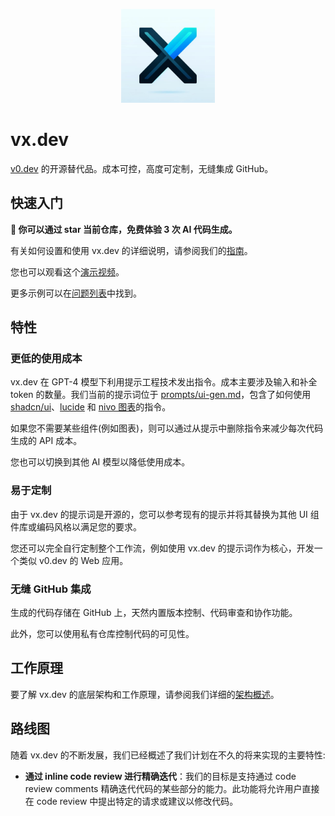 <p align="center">
  <img width="150px" height="150px" src="./preview-ui/public/logo.jpg">
</p>

# vx.dev

[v0.dev](https://v0.dev/) 的开源替代品。成本可控，高度可定制，无缝集成 GitHub。

## 快速入门

**🌟 你可以通过 star 当前仓库，免费体验 3 次 AI 代码生成。**

有关如何设置和使用 vx.dev 的详细说明，请参阅我们的[指南](./docs/quick-start.zh_CN.md)。

您也可以观看这个[演示视频](http://www.youtube.com/watch?v=J4LAOBRcu2c)。

更多示例可以在[问题列表](https://github.com/Yuyz0112/vx.dev/issues?q=is%3Aissue+label%3Aui-gen%2Cvue-ui-gen)中找到。

## 特性

### 更低的使用成本

vx.dev 在 GPT-4 模型下利用提示工程技术发出指令。成本主要涉及输入和补全 token 的数量。我们当前的提示词位于 [prompts/ui-gen.md](./prompts/ui-gen.md)，包含了如何使用 [shadcn/ui](https://ui.shadcn.com/)、[lucide](https://lucide.dev/) 和 [nivo 图表](https://nivo.rocks/)的指令。

如果您不需要某些组件(例如图表)，则可以通过从提示中删除指令来减少每次代码生成的 API 成本。

您也可以切换到其他 AI 模型以降低使用成本。

### 易于定制

由于 vx.dev 的提示词是开源的，您可以参考现有的提示并将其替换为其他 UI 组件库或编码风格以满足您的要求。

您还可以完全自行定制整个工作流，例如使用 vx.dev 的提示词作为核心，开发一个类似 v0.dev 的 Web 应用。

### 无缝 GitHub 集成

生成的代码存储在 GitHub 上，天然内置版本控制、代码审查和协作功能。

此外，您可以使用私有仓库控制代码的可见性。

## 工作原理

要了解 vx.dev 的底层架构和工作原理，请参阅我们详细的[架构概述](./docs/architecture.zh_CN.md)。

## 路线图

随着 vx.dev 的不断发展，我们已经概述了我们计划在不久的将来实现的主要特性:

- **通过 inline code review 进行精确迭代**：我们的目标是支持通过 code review comments 精确迭代代码的某些部分的能力。此功能将允许用户直接在 code review 中提出特定的请求或建议以修改代码。
